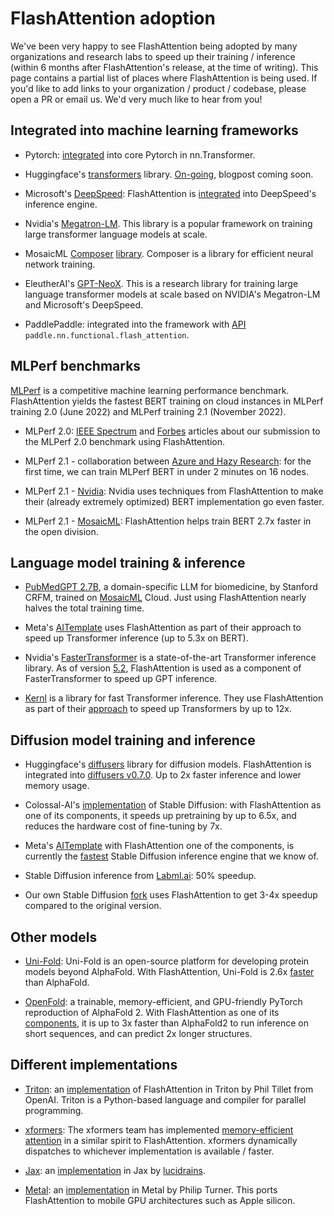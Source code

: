 # FlashAttention adoption

We've been very happy to see FlashAttention being adopted by many organizations
and research labs to speed up their training / inference (within 6 months after
FlashAttention's release, at the time of writing).
This page contains a partial list of places where FlashAttention is being used.
If you'd like to add links to your organization / product / codebase, please open a
PR or email us. We'd very much like to hear from you!

## Integrated into machine learning frameworks

- Pytorch: [integrated](https://github.com/pytorch/pytorch/pull/81434) into core Pytorch in nn.Transformer.

- Huggingface's [transformers](https://github.com/huggingface/transformers) library.
  [On-going](https://github.com/huggingface/transformers/pull/18439), blogpost
  coming soon.

- Microsoft's [DeepSpeed](https://github.com/microsoft/DeepSpeed):
  FlashAttention is [integrated](https://github.com/microsoft/DeepSpeed/blob/ec13da6ba7cabc44bb4745a64a208b8580792954/deepspeed/ops/transformer/inference/triton_ops.py) into DeepSpeed's inference engine.

- Nvidia's [Megatron-LM](https://github.com/NVIDIA/Megatron-LM/pull/267). This
  library is a popular framework on training large transformer language models at scale.

- MosaicML [Composer](https://github.com/mosaicml/composer)
  [library](https://www.mosaicml.com/blog/gpt-3-quality-for-500k). Composer is a
  library for efficient neural network training.
  
- EleutherAI's [GPT-NeoX](https://github.com/EleutherAI/gpt-neox/pull/725). This is a research library for training large language transformer models at scale based on NVIDIA's Megatron-LM and Microsoft's DeepSpeed.

- PaddlePaddle: integrated into the framework with [API](https://github.com/PaddlePaddle/Paddle/blob/develop/python/paddle/nn/functional/flash_attention.py) `paddle.nn.functional.flash_attention`.

## MLPerf benchmarks

[MLPerf](https://mlcommons.org/en/) is a competitive machine learning performance benchmark. FlashAttention
yields the fastest BERT training on cloud instances in MLPerf training 2.0 (June
2022) and MLPerf training 2.1 (November 2022).

- MLPerf 2.0: [IEEE Spectrum](https://spectrum.ieee.org/mlperf-rankings-2022) and [Forbes](ttps://www.forbes.com/sites/moorinsights/2022/07/12/google-dethrones-nvidia-in-latest-artificial-intelligence-benchmarking-tests/) articles about our submission to the MLPerf 2.0 benchmark using FlashAttention.

- MLPerf 2.1 -
  collaboration
  between [Azure and Hazy Research](https://techcommunity.microsoft.com/t5/azure-high-performance-computing/azure-collaborates-with-hazy-research-and-nvidia-to-achieve/ba-p/3667511): for the first time, we can train MLPerf BERT
  in under 2 minutes on 16 nodes.

- MLPerf 2.1 -
  [Nvidia](https://developer.nvidia.com/blog/leading-mlperf-training-2-1-with-full-stack-optimizations-for-ai/):
  Nvidia uses techniques from FlashAttention to make their (already extremely optimized) BERT
  implementation go even faster.

- MLPerf 2.1 - [MosaicML](https://www.mosaicml.com/blog/mlperf-nlp-nov2022): FlashAttention
  helps train BERT 2.7x faster in the open division.

## Language model training & inference

- [PubMedGPT 2.7B](https://crfm.stanford.edu/2022/12/15/pubmedgpt.html), a
  domain-specific LLM for biomedicine, by Stanford CRFM, trained on
  [MosaicML](https://www.mosaicml.com/blog/introducing-pubmed-gpt) Cloud. Just
  using FlashAttention nearly halves the total training time.

- Meta's
  [AITemplate](https://ai.facebook.com/blog/gpu-inference-engine-nvidia-amd-open-source/)
  uses FlashAttention as part of their approach to speed up Transformer
  inference (up to 5.3x on BERT).

- Nvidia's [FasterTransformer](https://github.com/NVIDIA/FasterTransformer) is a
  state-of-the-art Transformer inference library. As of version
  [5.2](https://github.com/NVIDIA/FasterTransformer/commit/b672f49e256ba7a2d4fc9691d270b60b7fc1a2ff),
  FlashAttention is used as a component of FasterTransformer to speed up GPT inference.

- [Kernl](https://github.com/ELS-RD/kernl) is a library for fast Transformer
  inference. They use FlashAttention as part of their
  [approach](https://twitter.com/pommedeterre33/status/1585284221014245377) to
  speed up Transformers by up to 12x.

## Diffusion model training and inference

- Huggingface's [diffusers](https://github.com/huggingface/diffusers) library
  for diffusion models. FlashAttention is integrated into [diffusers
  v0.7.0](https://github.com/huggingface/diffusers/releases/tag/v0.7.0).
  Up to 2x faster inference and lower memory usage.

- Colossal-AI's
  [implementation](https://github.com/hpcaitech/ColossalAI/tree/main/examples/images/diffusion)
  of Stable Diffusion: with FlashAttention as one of its components, it speeds up
  pretraining by up to 6.5x, and reduces the hardware cost of fine-tuning by 7x.

- Meta's
  [AITemplate](https://ai.facebook.com/blog/gpu-inference-engine-nvidia-amd-open-source/)
  with FlashAttention one of the components, is currently the [fastest](https://twitter.com/bing_xu_/status/1590447334055632897) Stable
  Diffusion inference engine that we know of.

- Stable Diffusion inference from
  [Labml.ai](https://twitter.com/labmlai/status/1573634095732490240): 50% speedup.

- Our own Stable Diffusion [fork](https://twitter.com/realDanFu/status/1580641495991754752) uses FlashAttention to get 3-4x speedup compared
  to the original version.

## Other models

- [Uni-Fold](https://github.com/dptech-corp/Uni-Fold): Uni-Fold is an
  open-source platform for developing protein models beyond AlphaFold. With
  FlashAttention, Uni-Fold is 2.6x
  [faster](https://twitter.com/guolin_ke/status/1580532071901995008) than AlphaFold.

- [OpenFold](https://github.com/aqlaboratory/openfold): a trainable,
  memory-efficient, and GPU-friendly PyTorch reproduction of AlphaFold 2. With
  FlashAttention as one of its
  [components](https://twitter.com/gahdritz/status/1595420944880779266), it is
  up to 3x faster than AlphaFold2 to run inference on short sequences, and can
  predict 2x longer structures.

## Different implementations

- [Triton](https://github.com/openai/triton): an [implementation](https://github.com/openai/triton/blob/master/python/tutorials/06-fused-attention.py) of
  FlashAttention in Triton by Phil Tillet from OpenAI. Triton is a Python-based
  language and compiler for parallel programming.

- [xformers](https://github.com/facebookresearch/xformers): The xformers team
  has implemented [memory-efficient
  attention](https://twitter.com/fvsmassa/status/1580229170629849089) in a
  similar spirit to FlashAttention.
  xformers dynamically dispatches to whichever implementation is available / faster.

- [Jax](https://github.com/google/jax): an [implementation](https://github.com/lucidrains/flash-attention-jax)
  in Jax by [lucidrains](https://github.com/lucidrains/).

- [Metal](https://developer.apple.com/metal): an [implementation](https://github.com/philipturner/metal-flash-attention) in Metal by Philip Turner. This ports FlashAttention to mobile GPU architectures such as Apple silicon.
